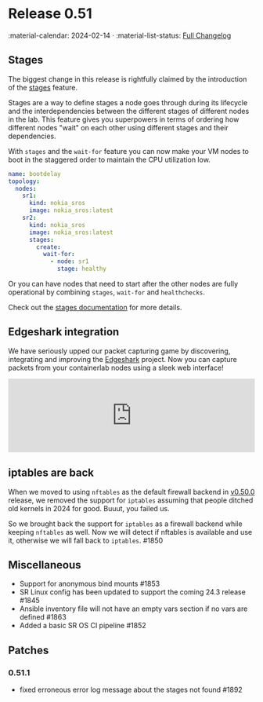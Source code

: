 # Release 0.51

:material-calendar: 2024-02-14 · :material-list-status: [Full Changelog](https://github.com/srl-labs/containerlab/releases)

## Stages

The biggest change in this release is rightfully claimed by the introduction of the [stages](../manual/nodes.md#stages) feature.

Stages are a way to define stages a node goes through during its lifecycle and the interdependencies between the different stages of different nodes in the lab. This feature gives you superpowers in terms of ordering how different nodes "wait" on each other using different stages and their dependencies.

With `stages` and the `wait-for` feature you can now make your VM nodes to boot in the staggered order to maintain the CPU utilization low.

```yaml
name: bootdelay
topology:
  nodes:
    sr1:
      kind: nokia_sros
      image: nokia_sros:latest
    sr2:
      kind: nokia_sros
      image: nokia_sros:latest
      stages:
        create:
          wait-for:
            - node: sr1
              stage: healthy
```

Or you can have nodes that need to start after the other nodes are fully operational by combining `stages`, `wait-for` and `healthchecks`.

Check out the [stages documentation](../manual/nodes.md#stages) for more details.

## Edgeshark integration

We have seriously upped our packet capturing game by discovering, integrating and improving the [Edgeshark](../manual/wireshark.md#edgeshark-integration) project. Now you can capture packets from your containerlab nodes using a sleek web interface!

<div class="iframe-container">
<iframe width="100%" src="https://www.youtube.com/embed/iY90a_Gn5W0" frameborder="0" allow="accelerometer; autoplay; clipboard-write; encrypted-media; gyroscope; picture-in-picture" allowfullscreen></iframe>
</div>

## iptables are back

When we moved to using `nftables` as the default firewall backend in [v0.50.0](0.50.md) release, we removed the support for `iptables` assuming that people ditched old kernels in 2024 for good. Buuut, you failed us.

So we brought back the support for `iptables` as a firewall backend while keeping `nftables` as well. Now we will detect if nftables is available and use it, otherwise we will fall back to `iptables`. #1850

## Miscellaneous

* Support for anonymous bind mounts #1853
* SR Linux config has been updated to support the coming 24.3 release #1845
* Ansible inventory file will not have an empty vars section if no vars are defined #1863
* Added a basic SR OS CI pipeline #1852

## Patches

### 0.51.1

* fixed erroneous error log message about the stages not found #1892

